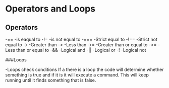 # Operators and Loops

## Operators

 -== -is eaqual to
 -!= -is not equal to
 -=== -Strict equal to
 -!== -Strict not equal to
 -> -Greater than
 -< -Less than
 ->= -Greater than or equal to
 -<= -Less than or equal to
 -&& -Logical and
 -|| -Logical or
 -! -Logical not

 ###Loops

 -Loops check conditions  If a there is a loop the code will determine whether something is true and if it is it will execute a command.  This will keep running until it finds something that is false.